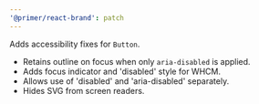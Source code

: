 ```yaml
---
'@primer/react-brand': patch
---
```


Adds accessibility fixes for `Button`.

- Retains outline on focus when only `aria-disabled` is applied.
- Adds focus indicator and 'disabled' style for WHCM.
- Allows use of 'disabled' and 'aria-disabled' separately.
- Hides SVG from screen readers.
